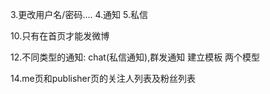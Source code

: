 <!-- 1.当用户无关注列表时 无法调到个人页面(只有更改url) -->
<!-- 2.个人页面无删除post按钮 -->
3.更改用户名/密码....
4.通知
5.私信
<!-- 6.当用户关注列表为空时 推荐关注列表 
  当用户点击关注时 不马上把关注的人的微博读取回来 始终显示推荐关注列表(避免用户想要关注多个推荐博主) -->
<!-- 7.点击关注 api('user/bind') btn_text显示为已关注 同时不影响关注其他博主
  点击已关注 api('user/unbind) btn_text显示为关注  -->
<!-- 8.只有当前点击的关注按钮显示已关注 -->
<!-- 9.更换思路: 点击关注后 被点击的那个按钮显示已关注 -->
10.只有在首页才能发微博
<!-- 11.不带文字发完微博无提示 -->
12.不同类型的通知: chat(私信通知),群发通知 建立模板 两个模型
<!-- 13.点击关注按钮->已关注->点击已关注->是否要停止关注->是->停止关注 -->
14.me页和publisher页的关注人列表及粉丝列表
